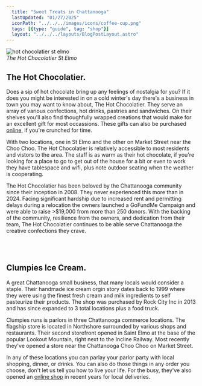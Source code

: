 ```yaml
---
  title: "Sweet Treats in Chattanooga"
  lastUpdated: "01/27/2025"
  iconPath: "../../../images/icons/coffee-cup.png"
  tags: [{type: "guide", tag: "shop"}]
  layout: "../../../layouts/BlogPostLayout.astro"
---
```

<style>
  @media (min-width: 768px) {
    .responsive-box {
      width: 28em !important;
      height: 28em !important;
    }
  }
</style>

<div>
  <div class="pb-2 text-2xl">
    <div class="flex flex-col justify-center items-center mb-16 mt-16">
      <img src="/images/chattanooga_guides/shops/hot-chocolatier1.jpg" class="lg:w-6/12 pb-1" alt="hot chocolatier st elmo">
      <div class="text-center">
        <em>The Hot Chocolatier St Elmo</em>
      </div>
    </div>
  <section class="text-2xl">
    <div class="pb-3">
      <h2 class="text-5xl">The Hot Chocolatier<span class="color-pink ml-1"><b>.</b></span></h2>
    </div>
    <p class="pb-10">
      Does a sip of hot chocolate bring up any feelings of nostalgia for you? If it does you might be interested in on a cold winter's day there's a business in town you may want to know about, The Hot Chocolatier. They serve an array of various confections, hot drinks, pastries and sandwiches. On their shelves you'll also find thoughfully wrapped creations that would make for an excellent gift for most occassions. These gifts can also be purchased <a href="https://thehotchocolatier.com/collections/all" target="_blank">online</a>, if you're crunched for time.
    </p>
    <p class="pb-10">
      With two locations, one in St Elmo and the other on Market Street near the Choo Choo. The Hot Chocolatier is relatively accessible to most residents and vistors to the area. The staff is as warm as their hot chocolate, if you're looking for a place to go to get out of the house for a bit or even to work they have tablespace and wifi, plus note outdoor seating when the weather is cooperating. 
    </p>
    <p class="pb-10">
      The Hot Chocolatier has been beloved by the Chattanooga community since their inception in 2008. They never experienced this more than in 2024. Facing significant hardship due to increased rent and permitting delays during a relocation the owners launched a GoFundMe Campaign and were able to raise >$19,000 from more than 250 donors. With the backing of the community, resilience from the owners, and dedication from their team, The Hot Chocolatier continues to be able serve Chattanooga the creative confections they crave.
    </p>
    <br><br>
  </section>
  <section class="text-2xl">
    <div class="pb-3">
      <h2 class="text-5xl">Clumpies Ice Cream<span class="color-pink ml-1"><b>.</b></span></h2>
    </div>
    <p class="pb-10">
      A great Chattanooga small business, that many locals would consider a staple. Their handmade ice cream orgin story dates back to 1999 where they were using the finest fresh cream and milk ingredients to self pasteurize their products. The shop was purchased by Rock City Inc in 2013 and has since expanded to 3 total locations plus a food truck.
    </p>
    <p class="pb-10">
      Clumpies runs is parlors in three Chattanooga commerce locations. The flagship store is located in Northshore surrounded by various shops and restaurants. Their second storefront opened in Saint Elmo at the base of the popular Lookout Mountain, right next to the Incline Railway. Most recently they've opened a store near the Chattanooga Choo Choo on Market Street. 
    </p>
    <p class="pb-10">
      In any of these locations you can parlay your parlor party with local shopping, dinner, or drinks. You can also do those things in any order you choose, don't let us tell you how to live your life. For the busy, they've also opened an <a href="https://clumpies.com/" target="_blank">online shop</a> in recent years for local deliveries.
    </p>
    <br><br>
  </section>
</div>